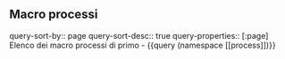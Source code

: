 ## Macro processi
query-sort-by:: page
query-sort-desc:: true
query-properties:: [:page]
Elenco dei macro processi di primo
	- {{query (namespace [[process]])}}